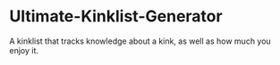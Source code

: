 # Ultimate-Kinklist-Generator
A kinklist that tracks knowledge about a kink, as well as how much you enjoy it.

